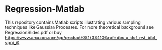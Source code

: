 # Regression-Matlab
This repository contains Matlab scripts illustrating various sampling techniques like Gaussian Processes. For more theoretical background see RegressionSlides.pdf or buy https://www.amazon.com/gp/product/0815384106/ref=dbs_a_def_rwt_bibl_vppi_i0
